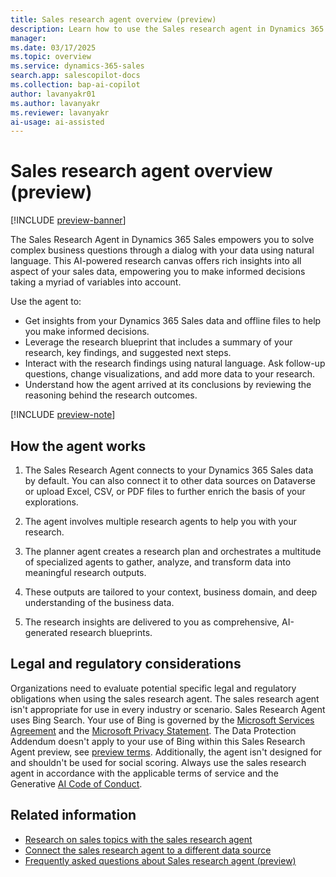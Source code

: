 ```yaml
---
title: Sales research agent overview (preview)
description: Learn how to use the Sales research agent in Dynamics 365 Sales to get insights about your customers, prospects, sales targets, and competitors.
manager:
ms.date: 03/17/2025
ms.topic: overview
ms.service: dynamics-365-sales
search.app: salescopilot-docs
ms.collection: bap-ai-copilot
author: lavanyakr01
ms.author: lavanyakr
ms.reviewer: lavanyakr
ai-usage: ai-assisted
---
```


# Sales research agent overview (preview)

[!INCLUDE [preview-banner](~/../shared-content/shared/preview-includes/preview-banner.md)]

The Sales Research Agent in Dynamics 365 Sales empowers you to solve complex business questions through a dialog with your data using natural language. This AI-powered research canvas offers rich insights into all aspect of your sales data, empowering you to make informed decisions taking a myriad of variables into account.

Use the agent to:

- Get insights from your Dynamics 365 Sales data and offline files to help you make informed decisions.
- Leverage the research blueprint that includes a summary of your research, key findings, and suggested next steps.
- Interact with the research findings using natural language. Ask follow-up questions, change visualizations, and add more data to your research.
- Understand how the agent arrived at its conclusions by reviewing the reasoning behind the research outcomes.

[!INCLUDE [preview-note](~/../shared-content/shared/preview-includes/preview-note.md)]

## How the agent works

1. The Sales Research Agent connects to your Dynamics 365 Sales data by default. You can also connect it to other data sources on Dataverse or upload Excel, CSV, or PDF files to further enrich the basis of your explorations.

1. The agent involves multiple research agents to help you with your research. 
1. The planner agent creates a research plan and orchestrates a multitude of specialized agents to gather, analyze, and transform data into meaningful research outputs. 
1. These outputs are tailored to your context, business domain, and deep understanding of the business data.
1. The research insights are delivered to you as comprehensive, AI-generated research blueprints.

## Legal and regulatory considerations

Organizations need to evaluate potential specific legal and regulatory obligations when using the sales research agent. The sales research agent isn't appropriate for use in every industry or scenario. Sales Research Agent uses Bing Search. Your use of Bing is governed by the [Microsoft Services Agreement](https://go.microsoft.com/fwlink/?linkid=2178408) and the [Microsoft Privacy Statement](https://go.microsoft.com/fwlink/?LinkId=521839). The Data Protection Addendum doesn't apply to your use of Bing within this Sales Research Agent preview, see [preview terms](https://go.microsoft.com/fwlink/?linkid=2105274). Additionally, the agent isn't designed for and shouldn't be used for social scoring. Always use the sales research agent in accordance with the applicable terms of service and the Generative [AI Code of Conduct](/legal/ai-code-of-conduct).

## Related information


- [Research on sales topics with the sales research agent](use-sales-research-agent.md)
- [Connect the sales research agent to a different data source](sales-research-agent-connect-data.md)
- [Frequently asked questions about Sales research agent (preview)](faqs-sales-research-agent.md)
